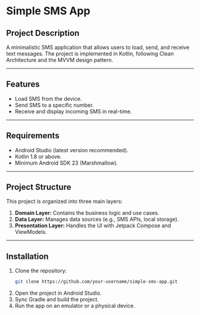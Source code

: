 # Simple SMS App

## Project Description
A minimalistic SMS application that allows users to load, send, and receive text messages. The project is implemented in Kotlin, following Clean Architecture and the MVVM design pattern.

---

## Features
- Load SMS from the device.
- Send SMS to a specific number.
- Receive and display incoming SMS in real-time.

---

## Requirements
- Android Studio (latest version recommended).
- Kotlin 1.8 or above.
- Minimum Android SDK 23 (Marshmallow).

---

## Project Structure
This project is organized into three main layers:

1. **Domain Layer:** Contains the business logic and use cases.
2. **Data Layer:** Manages data sources (e.g., SMS APIs, local storage).
3. **Presentation Layer:** Handles the UI with Jetpack Compose and ViewModels.

---

## Installation

1. Clone the repository:
   ```bash
   git clone https://github.com/your-username/simple-sms-app.git
   ```
2. Open the project in Android Studio.
3. Sync Gradle and build the project.
4. Run the app on an emulator or a physical device.
